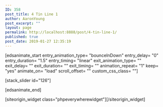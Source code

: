 ```yaml
---
ID: 358
post_title: 4 Tin Line 1
author: AaronYoung
post_excerpt: ""
layout: page
permalink: http://localhost:8888/post/4-tin-line-1/
published: true
post_date: 2019-01-27 12:35:19
---
```

<div id="pl-358"  class="panel-layout" ><div id="pg-358-0"  class="panel-grid panel-no-style"  data-style="{&quot;background_image_attachment&quot;:false,&quot;background_display&quot;:&quot;tile&quot;,&quot;cell_alignment&quot;:&quot;flex-start&quot;}"  data-ratio="1"  data-ratio-direction="right" ><div id="pgc-358-0-0"  class="panel-grid-cell"  data-weight="1" ><div id="panel-358-0-0-0" class="so-panel widget widget_sow-editor panel-first-child" data-index="0" data-style="{&quot;background_image_attachment&quot;:false,&quot;background_display&quot;:&quot;tile&quot;,&quot;animation_once&quot;:&quot;&quot;}" ><div class="so-widget-sow-editor so-widget-sow-editor-base">
<div class="siteorigin-widget-tinymce textwidget">
	[edsanimate_start entry_animation_type= "bounceInDown" entry_delay= "0" entry_duration= "1.5" entry_timing= "linear" exit_animation_type= "" exit_delay= "" exit_duration= "" exit_timing= "" animation_repeat= "1" keep= "yes" animate_on= "load" scroll_offset= "" custom_css_class= ""]

<span>[stack_slider id="126"]</span>

[edsanimate_end]</div>
</div></div><div id="panel-358-0-0-1" class="so-panel widget widget_phpeverywherewidget phpeverywherewidget panel-last-child" data-index="1" data-style="{&quot;background_image_attachment&quot;:false,&quot;background_display&quot;:&quot;tile&quot;,&quot;animation_once&quot;:&quot;&quot;}" >[siteorigin_widget class="phpeverywherewidget"]<input type="hidden" value="{&quot;instance&quot;:{&quot;title&quot;:&quot;&quot;,&quot;content&quot;:&quot;&lt;?php\n$productvar = wc_get_product(773);\n\necho $productvar-&gt;get_regular_price();\necho $productvar-&gt;get_sale_price();\necho $productvar-&gt;get_price();\n\n\n$attArr[&#039;Patch&#039;] = \&quot;test\&quot;;\n$attArr[&#039;Position&#039;] = \&quot;123\&quot;;\n\nglobal $woocommerce;\n$woocommerce-&gt;cart-&gt;add_to_cart($productvar-&gt;get_parent_id(), 4, 773, $attArr);\n?&gt;\n\n&lt;table&gt;\n        &lt;thead&gt;&lt;tr&gt;&lt;th&gt;\u59d3\u540d&lt;\/th&gt;&lt;th&gt;\u5e74\u85aa&lt;\/th&gt;&lt;th&gt;\u64cd\u4f5c&lt;\/th&gt;&lt;\/tr&gt;&lt;\/thead&gt;\n        &lt;tbody id=\&quot;info\&quot;&gt;\n                    \n        &lt;\/tbody&gt;\n    &lt;\/table&gt;\n    \u59d3\u540d\uff1a&lt;input type=\&quot;text\&quot; name=\&quot;userName\&quot; id=\&quot;userName\&quot; value=\&quot;\&quot; \/&gt;&lt;br&gt;\n    \u5e74\u85aa&lt;input type=\&quot;text\&quot; name=\&quot;money\&quot; id=\&quot;money\&quot; value=\&quot;\&quot; \/&gt;&lt;br&gt;\n    &lt;button id=\&quot;add\&quot; onclick=\&quot;addTag()\&quot;&gt;\u6dfb\u52a0\u8bb0\u5f55&lt;\/button&gt;\n\n\n&lt;script&gt;\nfunction addTag(){\n    \/\/\u83b7\u53d6\u503c selectItems\n    var selectItems = \&quot;\&quot; ;  \n    selectItems+=\&quot;&lt;select id=&#039;selectItems&#039; name=&#039;selectItems&#039; \&quot;  \n        +\&quot;multiple size=&#039;1&#039; style=&#039;height:100px;width:100px;&#039; &gt;\&quot;;  \n    selectItems+=\&quot;&lt;option value=&#039;1&#039;&gt;\&quot;+&#039;aaaa&#039;;  \n    selectItems+=\&quot;&lt;option value=&#039;1&#039;&gt;\&quot;+&#039;bbbb&#039;;  \n    selectItems+=\&quot;&lt;option value=&#039;1&#039;&gt;\&quot;+&#039;cccc&#039;;  \n    selectItems+=\&quot;&lt;\/select&gt;\&quot;;  \n\n    \/\/\u83b7\u53d6\u503c selectNumber\n    var selectNumber = \&quot;\&quot; ;  \n    selectNumber+=\&quot;&lt;select id=&#039;selectNumber&#039; name=&#039;selectNumber&#039; \&quot;  \n        +\&quot;multiple size=&#039;1&#039; style=&#039;height:100px;width:100px;&#039; &gt;\&quot;;  \n    selectNumber+=\&quot;&lt;option value=&#039;1&#039;&gt;\&quot;+&#039;1&#039;;  \n    selectNumber+=\&quot;&lt;option value=&#039;1&#039;&gt;\&quot;+&#039;2&#039;;  \n    selectNumber+=\&quot;&lt;option value=&#039;1&#039;&gt;\&quot;+&#039;3&#039;;  \n    selectNumber+=\&quot;&lt;option value=&#039;1&#039;&gt;\&quot;+&#039;4&#039;;  \n    selectNumber+=\&quot;&lt;\/select&gt;\&quot;;  \n\n    \/\/\u521b\u5efa\u5143\u7d20\n    var tr=document.createElement(\&quot;tr\&quot;);\n    var td1=document.createElement(\&quot;td\&quot;);\n    var td2=document.createElement(\&quot;td\&quot;);\n    var td3=document.createElement(\&quot;td\&quot;);\n    var a=document.createElement(\&quot;a\&quot;);\n    \/\/\u4e3a\u5143\u7d20\u7684\u5c5e\u6027\u8d4b\u503c\n    td1.innerHTML=selectItems;\n    td1.setAttribute(\&quot;align\&quot;,\&quot;center\&quot;);\n    td2.innerHTML=selectNumber;\n    td2.setAttribute(\&quot;align\&quot;,\&quot;center\&quot;);\n    td3.setAttribute(\&quot;align\&quot;,\&quot;center\&quot;);\n    a.innerHTML=\&quot;\u5220\u9664\&quot;;\n    a.setAttribute(\&quot;onclick\&quot;,\&quot;delRow(this)\&quot;);\n    \/\/\u6dfb\u52a0\u5230\u9875\u9762\u4e2d\n    var info = document.getElementById(\&quot;info\&quot;);\n    info.appendChild(tr);\n    tr.appendChild(td1);\n    tr.appendChild(td2);\n    tr.appendChild(td3);\n    td3.appendChild(a);\n}\n\/\/\u5220\u9664\u65b9\u6cd5\nfunction delRow(o){\n    \/\/\u83b7\u53d6\u7236\u5143\u7d20\n    var info = document.getElementById(\&quot;info\&quot;);\n    \/\/\u6839\u636e\u8282\u70b9\u83b7\u53d6\u5f53\u524d\u884c\n    var rowIndex = o.parentNode.parentNode.rowIndex;\n    \/\/\u5220\u9664\u4e00\u884c\n    info.deleteRow(rowIndex-1);\n}\n\n&lt;\/script&gt;\n\n\n\n&lt;script&gt;  \n\nfunction b(){  \n    var c = document.getElementById(\&quot;t2\&quot;);  \n    var str = \&quot;\&quot; ;  \n    str+=\&quot;&lt;select id=&#039;callInfoTitleID&#039; name=&#039;callInfoTitleID&#039; \&quot;  \n        +\&quot;multiple size=&#039;5&#039; style=&#039;height:100px;width:100px;&#039; &gt;\&quot;;  \n      \n    str+=\&quot;&lt;option value=&#039;1&#039;&gt;\&quot;+&#039;aaaa&#039;;  \n    str+=\&quot;&lt;option value=&#039;1&#039;&gt;\&quot;+&#039;bbbb&#039;;  \n    str+=\&quot;&lt;option value=&#039;1&#039;&gt;\&quot;+&#039;cccc&#039;;  \n    str+=\&quot;&lt;\/select&gt;\&quot;;  \n    c.innerHTML = str ;  \n}  \n&lt;\/script&gt;  \n&lt;\/head&gt;  \n&lt;body &gt;  \n    &lt;div id=&#039;t2&#039;&gt;  \n      \n    &lt;\/div&gt;  \n&lt;input type=\&quot;button\&quot; value=\&quot;B\&quot; onclick=\&quot;b()\&quot;&gt;  &quot;,&quot;eds_animation_class&quot;:&quot;&quot;,&quot;animation&quot;:&quot;&quot;,&quot;anchor&quot;:&quot;&quot;,&quot;anchor-placement&quot;:&quot;&quot;,&quot;easing&quot;:&quot;&quot;,&quot;offset&quot;:&quot;&quot;,&quot;duration&quot;:&quot;&quot;,&quot;delay&quot;:&quot;&quot;,&quot;once&quot;:0,&quot;so_sidebar_emulator_id&quot;:&quot;phpeverywherewidget-35810001&quot;,&quot;option_name&quot;:&quot;widget_phpeverywherewidget&quot;},&quot;args&quot;:{&quot;before_widget&quot;:&quot;&lt;div id=\&quot;panel-358-0-0-1\&quot; class=\&quot;so-panel widget widget_phpeverywherewidget phpeverywherewidget panel-last-child\&quot; data-index=\&quot;1\&quot; data-style=\&quot;{&amp;quot;background_image_attachment&amp;quot;:false,&amp;quot;background_display&amp;quot;:&amp;quot;tile&amp;quot;,&amp;quot;animation_once&amp;quot;:&amp;quot;&amp;quot;}\&quot; &gt;&quot;,&quot;after_widget&quot;:&quot;&lt;\/div&gt;&quot;,&quot;before_title&quot;:&quot;&lt;h3 class=\&quot;widget-title\&quot;&gt;&quot;,&quot;after_title&quot;:&quot;&lt;\/h3&gt;&quot;,&quot;widget_id&quot;:&quot;widget-0-0-1&quot;}}" />[/siteorigin_widget]</div></div></div></div>